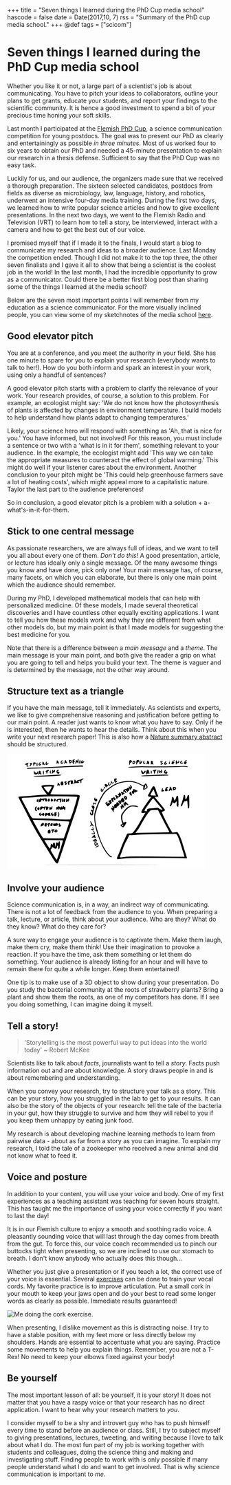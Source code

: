 +++
title = "Seven things I learned during the PhD Cup media school"
hascode = false
date = Date(2017,10, 7)
rss = "Summary of the PhD cup media school."
+++
@def tags = ["scicom"]

# Seven things I learned during the PhD Cup media school

Whether you like it or not, a large part of a scientist's job is about communicating. You have to pitch your ideas to collaborators, outline your plans to get grants, educate your students, and report your findings to the scientific community. It is hence a good investment to spend a bit of your precious time honing your soft skills.

Last month I participated at the [Flemish PhD Cup](http://www.vlaamsephdcup.be/), a science communication competition for young postdocs. The goal was to present our PhD as clearly and entertainingly as possible *in three minutes*. Most of us worked four to six years to obtain our PhD and needed a 45-minute presentation to explain our research in a thesis defense. Sufficient to say that the PhD Cup was no easy task.

Luckily for us, and our audience, the organizers made sure that we received a thorough preparation. The sixteen selected candidates, postdocs from fields as diverse as microbiology, law, language, history, and robotics, underwent an intensive four-day media training. During the first two days, we learned how to write popular science articles and how to give excellent presentations. In the next two days, we went to the Flemish Radio and Television (VRT) to learn how to tell a story, be interviewed, interact with a camera and how to get the best out of our voice.

I promised myself that if I made it to the finals, I would start a blog to communicate my research and ideas to a broader audience. Last Monday the competition ended. Though I did not make it to the top three, the other seven finalists and I gave it all to show that being a scientist is the coolest job in the world! In the last month, I had the incredible opportunity to grow as a communicator. Could there be a better first blog post than sharing some of the things I learned at the media school?

Below are the seven most important points I will remember from my education as a science communicator. For the more visually inclined people, you can view some of my sketchnotes of the media school [here](https://drive.google.com/file/d/0B-WzNfc6RqhaQVRFZkhEOWlnejA/view?usp=sharing).

## Good elevator pitch

You are at a conference, and you meet *the* authority in your field. She has one minute to spare for you to explain your research (everybody wants to talk to her!). How do you both inform and spark an interest in your work, using only a handful of sentences?

A good elevator pitch starts with a problem to clarify the relevance of your work. Your research provides, of course, a solution to this problem. For example, an ecologist might say: 'We do not know how the photosynthesis of plants is affected by changes in environment temperature. I build models to help understand how plants adapt to changing temperatures.'

Likely, your science hero will respond with something as 'Ah, that is nice for you.' You have informed, but not involved! For this reason, you must include a sentence or two with a 'what is in it for them', something relevant to your audience. In the example, the ecologist might add 'This way we can take the appropriate measures to counteract the effect of global warming.' This might do well if your listener cares about the environment. Another conclusion to your pitch might be 'This could help greenhouse farmers save a lot of heating costs', which might appeal more to a capitalistic nature. Taylor the last part to the audience preferences!

So in conclusion, a good elevator pitch is a problem with a solution + a-what's-in-it-for-them.

## Stick to one central message

As passionate researchers, we are always full of ideas, and we want to tell you all about every one of them. *Don't do this!* A good presentation, article, or lecture has ideally only a single message. Of the many awesome things you know and have done, pick only one! Your main message has, of course, many facets, on which you can elaborate, but there is only one main point which the audience should remember.

During my PhD, I developed mathematical models that can help with personalized medicine. Of these models, I made several theoretical discoveries and I have countless other equally exciting applications. I want to tell you how these models work and why they are different from what other models do, but my main point is that I made models for suggesting the best medicine for you.

Note that there is a difference between a *main message* and a *theme*. The main message is your main point, and both give the reader a grip on what you are going to tell and helps you build your text. The theme is vaguer and is determined by the message, not the other way around.

## Structure text as a triangle

If you have the main message, tell it immediately. As scientists and experts, we like to give comprehensive reasoning and justification before getting to our main point. A reader just wants to know what you have to say. Only if he is interested, then he wants to hear the details. Think about this when you write your next research paper! This is also how a [Nature summary abstract](https://cbs.umn.edu/sites/cbs.umn.edu/files/public/downloads/Annotated_Nature_abstract.pdf) should be structured.

![Structure of an academic versus a popular science text. MM=main message](/images/2017-10-7-Media-school/triangle.png)

## Involve your audience

Science communication is, in a way, an indirect way of communicating. There is not a lot of feedback from the audience to you. When preparing a talk, lecture, or article, think about your audience. Who are they? What do they know? What do they care for?

A sure way to engage your audience is to captivate them. Make them laugh, make them cry, make them think! Use their imagination to provoke a reaction. If you have the time, ask them something or let them do something. Your audience is already listing for an hour and will have to remain there for quite a while longer. Keep them entertained!

One tip is to make use of a 3D object to show during your presentation. Do you study the bacterial community at the roots of strawberry plants? Bring a plant and show them the roots, as one of my competitors has done. If I see you doing something, I can imagine doing it myself.

## Tell a story!

> 'Storytelling is the most powerful way to put ideas into the world today' ~ Robert McKee

Scientists like to talk about *facts*, journalists want to tell a *story*. Facts push information out and are about knowledge. A story draws people in and is about remembering and understanding.

When you convey your research, try to structure your talk as a story. This can be your story, how you struggled in the lab to get to your results. It can also be the story of the objects of your research: tell the tale of the bacteria in your gut, how they struggle to survive and how they will rebel to you if you keep them unhappy by eating junk food.

My research is about developing machine learning methods to learn from pairwise data - about as far from a story as you can imagine. To explain my research, I told the tale of a zookeeper who received a new animal and did not know what to feed it.

## Voice and posture

In addition to your content, you will use your voice and body. One of my first experiences as a teaching assistant was teaching for seven hours straight. This has taught me the importance of using your voice correctly if you want to last the day!

It is in our Flemish culture to enjoy a smooth and soothing radio voice. A pleasantly sounding voice that will last through the day comes from breath from the gut. To force this, our voice coach recommended us to pinch our buttocks tight when presenting, so we are inclined to use our stomach to breath. I don't know anybody who actually does this though...

Whether you just give a presentation or if you teach a lot, the correct use of your voice is essential. Several [exercises](http://www.quickanddirtytips.com/business-career/public-speaking/vocal-exercises-for-better-public-speaking) can be done to train your vocal cords. My favorite practice is to improve articulation. Put a small cork in your mouth to keep your jaws open and do your best to read some longer words as clearly as possible. Immediate results guaranteed!

![Me doing the cork exercise.](https://pbs.twimg.com/media/DJ_NafDWkAAlC-G.jpg:large)

When presenting, I dislike movement as this is distracting noise. I try to have a stable position, with my feet more or less directly below my shoulders. Hands are essential to accentuate what you are saying. Practice some movements to help you explain things. Remember, you are not a T-Rex! No need to keep your elbows fixed against your body!

## Be yourself

The most important lesson of all: be yourself, it is your story! It does not matter that you have a raspy voice or that your research has no direct application. I want to hear why your research matters to *you*.

I consider myself to be a shy and introvert guy who has to push himself every time to stand before an audience or class. Still, I try to subject myself to giving presentations, lectures, tweeting, and writing because I love to talk about what I do. The most fun part of my job is working together with students and colleagues, doing the science thing and making and investigating stuff. Finding people to work with is only possible if many people understand what I do and want to get involved. That is why science communication is important to *me*.

